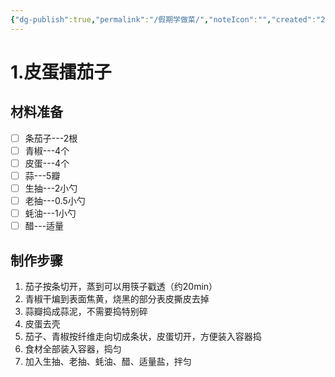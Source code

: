 ```yaml
---
{"dg-publish":true,"permalink":"/假期学做菜/","noteIcon":"","created":"2024-01-18T08:58:00.494+08:00","updated":"2024-01-18T12:30:40.118+08:00"}
---
```


# 1.皮蛋擂茄子

## 材料准备

- [ ] 条茄子---2根
- [ ] 青椒---4个
- [ ] 皮蛋---4个
- [ ] 蒜---5瓣
- [ ] 生抽---2小勺
- [ ] 老抽---0.5小勺
- [ ] 蚝油---1小勺
- [ ] 醋---适量

## 制作步骤

1. 茄子按条切开，蒸到可以用筷子戳透（约20min）
2. 青椒干煸到表面焦黄，烧黑的部分表皮撕皮去掉
3. 蒜瓣捣成蒜泥，不需要捣特别碎
4. 皮蛋去壳
5. 茄子、青椒按纤维走向切成条状，皮蛋切开，方便装入容器捣
6. 食材全部装入容器，捣匀
7. 加入生抽、老抽、蚝油、醋、适量盐，拌匀